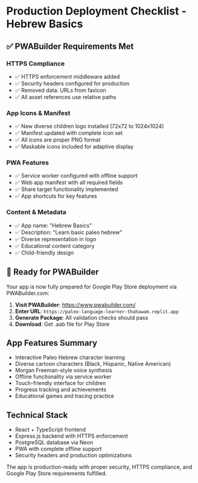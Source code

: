 # Production Deployment Checklist - Hebrew Basics

## ✅ PWABuilder Requirements Met

### HTTPS Compliance
- ✅ HTTPS enforcement middleware added
- ✅ Security headers configured for production
- ✅ Removed data: URLs from favicon
- ✅ All asset references use relative paths

### App Icons & Manifest
- ✅ New diverse children logo installed (72x72 to 1024x1024)
- ✅ Manifest updated with complete icon set
- ✅ All icons are proper PNG format
- ✅ Maskable icons included for adaptive display

### PWA Features
- ✅ Service worker configured with offline support
- ✅ Web app manifest with all required fields
- ✅ Share target functionality implemented
- ✅ App shortcuts for key features

### Content & Metadata
- ✅ App name: "Hebrew Basics"
- ✅ Description: "Learn basic paleo hebrew"
- ✅ Diverse representation in logo
- ✅ Educational content category
- ✅ Child-friendly design

## 🚀 Ready for PWABuilder

Your app is now fully prepared for Google Play Store deployment via PWABuilder.com:

1. **Visit PWABuilder**: https://www.pwabuilder.com/
2. **Enter URL**: `https://paleo-language-learner-thahawam.replit.app`
3. **Generate Package**: All validation checks should pass
4. **Download**: Get .aab file for Play Store

## App Features Summary

- Interactive Paleo Hebrew character learning
- Diverse cartoon characters (Black, Hispanic, Native American)
- Morgan Freeman-style voice synthesis
- Offline functionality via service worker
- Touch-friendly interface for children
- Progress tracking and achievements
- Educational games and tracing practice

## Technical Stack

- React + TypeScript frontend
- Express.js backend with HTTPS enforcement
- PostgreSQL database via Neon
- PWA with complete offline support
- Security headers and production optimizations

The app is production-ready with proper security, HTTPS compliance, and Google Play Store requirements fulfilled.